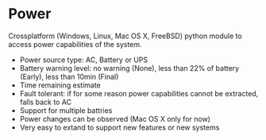 Power
=====

Crossplatform (Windows, Linux, Mac OS X, FreeBSD) python module to access power capabilities of the system.

- Power source type: AC, Battery or UPS
- Battery warning level: no warning (None), less than 22% of battery (Early), less than 10min (Final) 
- Time remaining estimate
- Fault tolerant: if for some reason power capabilities cannot be extracted, falls back to AC
- Support for multiple battries
- Power changes can be observed (Mac OS X only for now)
- Very easy to extand to support new features or new systems
